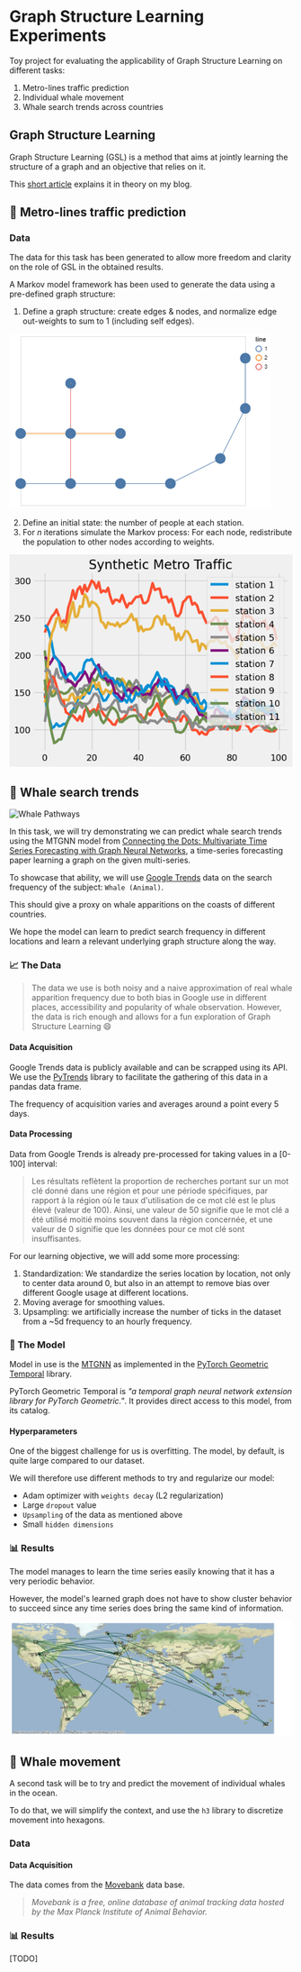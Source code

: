 # Graph Structure Learning Experiments

Toy project for evaluating the applicability of Graph Structure Learning on different tasks:

1. Metro-lines traffic prediction
2. Individual whale movement
3. Whale search trends across countries

## Graph Structure Learning

Graph Structure Learning (GSL) is a method that aims at jointly learning the structure of a graph and an objective that relies on it.

This [short article](https://simonpop.github.io/graph-structure-learning.html) explains it in theory on my blog.

## 🚉 Metro-lines traffic prediction

### Data

The data for this task has been generated to allow more freedom and clarity on the role of GSL in the obtained results. 

A Markov model framework has been used to generate the data using a pre-defined graph structure: 

1. Define a graph structure: create edges & nodes, and normalize edge out-weights to sum to 1 (including self edges).

![Metro Lines](imgs/metro_lines.png)

2. Define an initial state: the number of people at each station.
3. For *n* iterations simulate the Markov process: For each node, redistribute the population to other nodes according to weights.

![Population at stations](imgs/synthetic_metro_traffic.png)

## 🐋 Whale search trends

![Whale Pathways](imgs/whales_highway.avif)

In this task, we will try demonstrating we can predict whale search trends using the MTGNN model from [Connecting the Dots: Multivariate Time Series Forecasting with Graph Neural Networks](https://arxiv.org/abs/2005.11650), a time-series forecasting paper learning a graph on the given multi-series.

To showcase that ability, we will use [Google Trends](https://trends.google.com/trends/explore?date=today%205-y&q=%2Fg%2F121dcm9p) data on the search frequency of the subject: `Whale (Animal)`.

This should give a proxy on whale apparitions on the coasts of different countries.

We hope the model can learn to predict search frequency in different locations and learn a relevant underlying graph structure along the way.

### 📈 The Data

> The data we use is both noisy and a naive approximation of real whale apparition frequency due to both bias in Google use in different places, accessibility and popularity of whale observation. However, the data is rich enough and allows for a fun exploration of Graph Structure Learning 😄

#### Data Acquisition

Google Trends data is publicly available and can be scrapped using its API. 
We use the [PyTrends](https://pypi.org/project/pytrends/) library to facilitate the gathering of this data in a pandas data frame.

The frequency of acquisition varies and averages around a point every 5 days.

#### Data Processing

Data from Google Trends is already pre-processed for taking values in a [0-100] interval: 
> Les résultats reflètent la proportion de recherches portant sur un mot clé donné dans une région et pour une période spécifiques, par rapport à la région où le taux d'utilisation de ce mot clé est le plus élevé (valeur de 100). Ainsi, une valeur de 50 signifie que le mot clé a été utilisé moitié moins souvent dans la région concernée, et une valeur de 0 signifie que les données pour ce mot clé sont insuffisantes.

For our learning objective, we will add some more processing:

1. Standardization: We standardize the series location by location, not only to center data around 0, but also in an attempt to remove bias over different Google usage at different locations.
2. Moving average for smoothing values.
2. Upsampling: we artificially increase the number of ticks in the dataset from a ~5d frequency to an hourly frequency.

### 🤖 The Model

Model in use is the [MTGNN](https://pytorch-geometric-temporal.readthedocs.io/en/latest/modules/root.html#torch_geometric_temporal.nn.attention.mtgnn.MTGNN) as implemented in the [PyTorch Geometric Temporal](https://pytorch-geometric-temporal.readthedocs.io/en/latest/index.html) library.

PyTorch Geometric Temporal is *"a temporal graph neural network extension library for PyTorch Geometric."*. It provides direct access to this model, from its catalog.

#### Hyperparameters

One of the biggest challenge for us is overfitting. The model, by default, is quite large compared to our dataset. 

We will therefore use different methods to try and regularize our model:
- Adam optimizer with `weights decay` (L2 regularization)
- Large `dropout` value
- `Upsampling` of the data as mentioned above
- Small `hidden dimensions`

### 📊 Results

The model manages to learn the time series easily knowing that it has a very periodic behavior.

However, the model's learned graph does not have to show cluster behavior to succeed since any time series does bring the same kind of information.

![Whale Pathways](imgs/mtgnn_graph.png)

## 🐋 Whale movement

A second task will be to try and predict the movement of individual whales in the ocean.

To do that, we will simplify the context, and use the `h3` library to discretize movement into hexagons.

### Data

#### Data Acquisition

The data comes from the [Movebank](https://www.movebank.org/cms/webapp?gwt_fragment=page=search_map) data base.

> *Movebank is a free, online database of animal tracking data hosted by the Max Planck Institute of Animal Behavior.*

### 📊 Results

[TODO]
